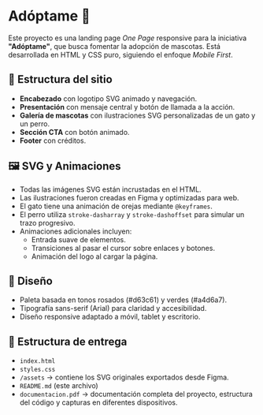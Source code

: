 # Adóptame 🐾

Este proyecto es una landing page *One Page* responsive para la iniciativa **"Adóptame"**, que busca fomentar la adopción de mascotas. Está desarrollada en HTML y CSS puro, siguiendo el enfoque *Mobile First*.

## 🧩 Estructura del sitio

- **Encabezado** con logotipo SVG animado y navegación.
- **Presentación** con mensaje central y botón de llamada a la acción.
- **Galería de mascotas** con ilustraciones SVG personalizadas de un gato y un perro.
- **Sección CTA** con botón animado.
- **Footer** con créditos.

## 🖼️ SVG y Animaciones

- Todas las imágenes SVG están incrustadas en el HTML.
- Las ilustraciones fueron creadas en Figma y optimizadas para web.
- El gato tiene una animación de orejas mediante `@keyframes`.
- El perro utiliza `stroke-dasharray` y `stroke-dashoffset` para simular un trazo progresivo.
- Animaciones adicionales incluyen:
  - Entrada suave de elementos.
  - Transiciones al pasar el cursor sobre enlaces y botones.
  - Animación del logo al cargar la página.

## 🎨 Diseño

- Paleta basada en tonos rosados (#d63c61) y verdes (#a4d6a7).
- Tipografía sans-serif (Arial) para claridad y accesibilidad.
- Diseño responsive adaptado a móvil, tablet y escritorio.

## 📂 Estructura de entrega

- `index.html`
- `styles.css`
- `/assets` → contiene los SVG originales exportados desde Figma.
- `README.md` (este archivo)
- `documentacion.pdf` → documentación completa del proyecto, estructura del código y capturas en diferentes dispositivos.
